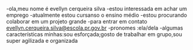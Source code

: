 -ola,meu nome é evellyn cerqueira silva 
-estou interessada em achar um emprego 
-atualmente estou cursanso o ensino médio 
-estou procurando colaborar em um projeto grande 
-para entrar em contato evellyn.cerqueira.silva@escola.pr.gov.br
-pronomes :ela/dela 
-algumas características minhas:sou esforçada;gosto de trabalhar em grupo,sou super agilizada e organizada 
